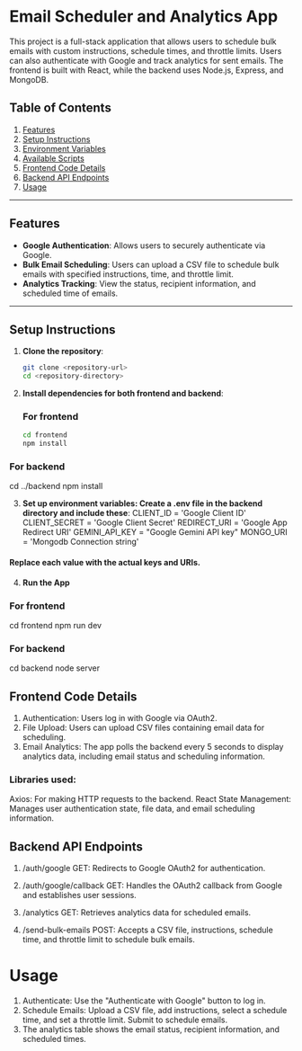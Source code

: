 # Email Scheduler and Analytics App

This project is a full-stack application that allows users to schedule bulk emails with custom instructions, schedule times, and throttle limits. Users can also authenticate with Google and track analytics for sent emails. The frontend is built with React, while the backend uses Node.js, Express, and MongoDB.

## Table of Contents

1. [Features](#features)
2. [Setup Instructions](#setup-instructions)
3. [Environment Variables](#environment-variables)
4. [Available Scripts](#available-scripts)
5. [Frontend Code Details](#frontend-code-details)
6. [Backend API Endpoints](#backend-api-endpoints)
7. [Usage](#usage)

---

## Features

- **Google Authentication**: Allows users to securely authenticate via Google.
- **Bulk Email Scheduling**: Users can upload a CSV file to schedule bulk emails with specified instructions, time, and throttle limit.
- **Analytics Tracking**: View the status, recipient information, and scheduled time of emails.

---

## Setup Instructions

1. **Clone the repository**:
   ```bash
   git clone <repository-url>
   cd <repository-directory>

2. **Install dependencies for both frontend and backend**:
   ### For frontend
      ```bash
      cd frontend
      npm install

### For backend
cd ../backend
npm install

3. **Set up environment variables: Create a .env file in the backend directory and include these**:
CLIENT_ID = 'Google Client ID'
CLIENT_SECRET = 'Google Client Secret'
REDIRECT_URI = 'Google App Redirect URI'
GEMINI_API_KEY = "Google Gemini API key"
MONGO_URI = 'Mongodb Connection string'
#### Replace each value with the actual keys and URIs.

4. **Run the App**
### For frontend
cd frontend
npm run dev

### For backend
cd backend
node server



## Frontend Code Details
1. Authentication: Users log in with Google via OAuth2.
2. File Upload: Users can upload CSV files containing email data for scheduling.
3. Email Analytics: The app polls the backend every 5 seconds to display analytics data, including email status and scheduling information.

### Libraries used:
Axios: For making HTTP requests to the backend.
React State Management: Manages user authentication state, file data, and email scheduling information.

## Backend API Endpoints
1. /auth/google
GET: Redirects to Google OAuth2 for authentication.

2. /auth/google/callback
GET: Handles the OAuth2 callback from Google and establishes user sessions.

3. /analytics
GET: Retrieves analytics data for scheduled emails.

4. /send-bulk-emails
POST: Accepts a CSV file, instructions, schedule time, and throttle limit to schedule bulk emails.

# Usage
1. Authenticate: Use the "Authenticate with Google" button to log in.
2. Schedule Emails: Upload a CSV file, add instructions, select a schedule time, and set a throttle limit. Submit to schedule emails.
3. The analytics table shows the email status, recipient information, and scheduled times.